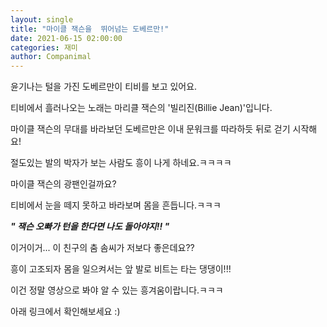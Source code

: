 ```yaml
---
layout: single
title: "마이클 잭슨을  뛰어넘는 도베르만!"
date: 2021-06-15 02:00:00
categories: 재미
author: Companimal
---
```


윤기나는 털을 가진 도베르만이 티비를 보고 있어요.

티비에서 흘러나오는 노래는 마리클 잭슨의 '빌리진(Billie Jean)'입니다.

마이클 잭슨의 무대를 바라보던 도베르만은 이내 문워크를 따라하듯 뒤로 걷기 시작해요!

절도있는 발의 박자가 보는 사람도 흥이 나게 하네요.ㅋㅋㅋㅋ

마이클 잭슨의 광팬인걸까요?

티비에서 눈을 떼지 못하고 바라보며 몸을 흔듭니다.ㅋㅋㅋ

**_" 잭슨 오빠가 턴을 한다면 나도 돌아야지!! "_**

이거이거... 이 친구의 춤 솜씨가 저보다 좋은데요??

흥이 고조되자 몸을 일으켜서는 앞 발로 비트는 타는 댕댕이!!!

이건 정말 영상으로 봐야 알 수 있는 흥겨움이랍니다.ㅋㅋㅋ

아래 링크에서 확인해보세요 :)
